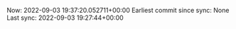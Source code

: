 Now: 2022-09-03 19:37:20.052711+00:00 Earliest commit since sync: None Last sync: 2022-09-03 19:27:44+00:00
